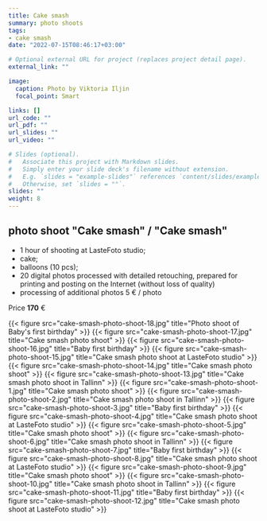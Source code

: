 ```yaml
---
title: Cake smash
summary: photo shoots
tags:
- cake smash
date: "2022-07-15T08:46:17+03:00"

# Optional external URL for project (replaces project detail page).
external_link: ""

image:
  caption: Photo by Viktoria Iljin
  focal_point: Smart

links: []
url_code: ""
url_pdf: ""
url_slides: ""
url_video: ""

# Slides (optional).
#   Associate this project with Markdown slides.
#   Simply enter your slide deck's filename without extension.
#   E.g. `slides = "example-slides"` references `content/slides/example-slides.md`.
#   Otherwise, set `slides = ""`.
slides: ""
weight: 8
---
```


## photo shoot "Cake smash" / "Cake smash"

* 1 hour of shooting at LasteFoto studio;
* cake;
* balloons (10 pcs);
* 20 digital photos processed with detailed retouching, prepared for printing and posting on the Internet (without loss of quality)
* processing of additional photos 5 € / photo

Price **170** €

{{< figure src="cake-smash-photo-shoot-18.jpg" title="Photo shoot of Baby's first birthday" >}}
{{< figure src="cake-smash-photo-shoot-17.jpg" title="Cake smash photo shoot" >}}
{{< figure src="cake-smash-photo-shoot-16.jpg" title="Baby first birthday" >}}
{{< figure src="cake-smash-photo-shoot-15.jpg" title="Cake smash photo shoot at LasteFoto studio" >}}
{{< figure src="cake-smash-photo-shoot-14.jpg" title="Cake smash photo shoot" >}}
{{< figure src="cake-smash-photo-shoot-13.jpg" title="Cake smash photo shoot in Tallinn" >}}
{{< figure src="cake-smash-photo-shoot-1.jpg" title="Cake smash photo shoot" >}}
{{< figure src="cake-smash-photo-shoot-2.jpg" title="Cake smash photo shoot in Tallinn" >}}
{{< figure src="cake-smash-photo-shoot-3.jpg" title="Baby first birthday" >}}
{{< figure src="cake-smash-photo-shoot-4.jpg" title="Cake smash photo shoot at LasteFoto studio" >}}
{{< figure src="cake-smash-photo-shoot-5.jpg" title="Cake smash photo shoot" >}}
{{< figure src="cake-smash-photo-shoot-6.jpg" title="Cake smash photo shoot in Tallinn" >}}
{{< figure src="cake-smash-photo-shoot-7.jpg" title="Baby first birthday" >}}
{{< figure src="cake-smash-photo-shoot-8.jpg" title="Cake smash photo shoot at LasteFoto studio" >}}
{{< figure src="cake-smash-photo-shoot-9.jpg" title="Cake smash photo shoot" >}}
{{< figure src="cake-smash-photo-shoot-10.jpg" title="Cake smash photo shoot in Tallinn" >}}
{{< figure src="cake-smash-photo-shoot-11.jpg" title="Baby first birthday" >}}
{{< figure src="cake-smash-photo-shoot-12.jpg" title="Cake smash photo shoot at LasteFoto studio" >}}
